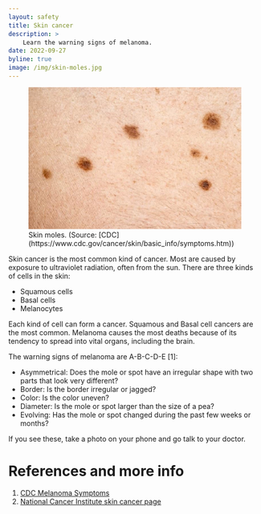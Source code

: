 ```yaml
---
layout: safety
title: Skin cancer 
description: >
    Learn the warning signs of melanoma.
date: 2022-09-27
byline: true
image: /img/skin-moles.jpg
---
```


<div class="row">
<div class="col-md-8" markdown="1">

<figure class="figure float-end w-25">
<a href="/img/skin-moles.jpg"><img class="figure-img img-fluid rounded"
src="/img/skin-moles.jpg"  alt="Picture of skin moles from the CDC"/></a> 
<figcaption class="figure-caption" markdown="1">
Skin moles. (Source:
[CDC](https://www.cdc.gov/cancer/skin/basic_info/symptoms.htm))
</figcaption>
</figure>

Skin cancer is the most common kind of cancer. Most are caused by exposure to
ultraviolet radiation, often from the sun. There are three kinds of cells in the
skin:

* Squamous cells
* Basal cells
* Melanocytes

Each kind of cell can form a cancer. Squamous and Basal cell cancers are the
most common. Melanoma causes the most deaths because of its tendency to spread
into vital organs, including the brain. 

The warning signs of melanoma are A-B-C-D-E [1]:

* Asymmetrical: Does the mole or spot have an irregular shape with two parts that look very different?
* Border: Is the border irregular or jagged?
* Color: Is the color uneven?
* Diameter: Is the mole or spot larger than the size of a pea?
* Evolving: Has the mole or spot changed during the past few weeks or months?

If you see these, take a photo on your phone and go talk to your doctor.

# References and more info

1. [CDC Melanoma Symptoms](https://www.cdc.gov/cancer/skin/basic_info/symptoms.htm)
2. [National Cancer Institute skin cancer page](https://www.cancer.gov/types/skin)


</div>
</div>